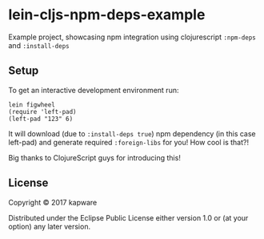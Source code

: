 # lein-cljs-npm-deps-example

Example project, showcasing npm integration using clojurescript `:npm-deps` and `:install-deps`

## Setup

To get an interactive development environment run:
```
lein figwheel
(require 'left-pad)
(left-pad "123" 6)
```
It will download (due to `:install-deps true`) npm dependency (in this case left-pad) and generate required `:foreign-libs` for you!
How cool is that?!

Big thanks to ClojureScript guys for introducing this!

## License

Copyright © 2017 kapware

Distributed under the Eclipse Public License either version 1.0 or (at your option) any later version.
